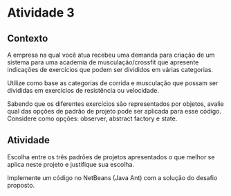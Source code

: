 # Atividade 3

 

## Contexto

A empresa na qual você atua recebeu uma demanda para criação de um sistema para uma academia de musculação/crossfit que apresente indicações de exercícios que podem ser divididos em várias categorias.

Utilize como base as categorias de corrida e musculação que possam ser divididas em exercícios de resistência ou velocidade.

Sabendo que os diferentes exercícios são representados por objetos, avalie qual das opções de padrão de projeto pode ser aplicada para esse código. Considere como opções: observer, abstract factory e state.

 

## Atividade

Escolha entre os três padrões de projetos apresentados o que melhor se aplica neste projeto e justifique sua escolha.

Implemente um código no NetBeans (Java Ant) com a solução do desafio proposto.
